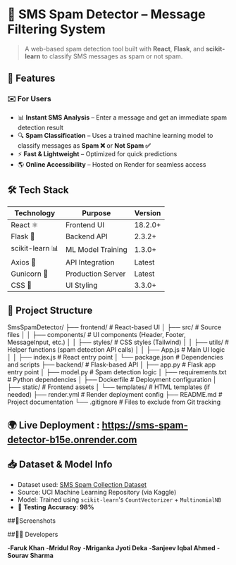 # 📢 SMS Spam Detector – Message Filtering System
> A web-based spam detection tool built with **React**, **Flask**, and **scikit-learn** to classify SMS messages as spam or not spam.

## 🚀 Features

### ✉️ For Users
- 📊 **Instant SMS Analysis** – Enter a message and get an immediate spam detection result  
- 🔍 **Spam Classification** – Uses a trained machine learning model to classify messages as **Spam ❌** or **Not Spam ✅**  
- ⚡ **Fast & Lightweight** – Optimized for quick predictions  
- 🌎 **Online Accessibility** – Hosted on Render for seamless access  

## 🛠️ Tech Stack

| Technology      | Purpose            | Version    |
|-----------------|--------------------|------------|
| React ⚛️        | Frontend UI        | 18.2.0+    |
| Flask 🐍        | Backend API        | 2.3.2+     |
| scikit-learn 📊 | ML Model Training  | 1.3.0+     |
| Axios 🔗        | API Integration    | Latest     |
| Gunicorn 🚀     | Production Server  | Latest     |
|  CSS 🎨         | UI Styling         | 3.3.0+     |

## 📂 Project Structure

SmsSpamDetector/
├── frontend/ # React-based UI
│ ├── src/ # Source files
│ │ ├── components/ # UI components (Header, Footer, MessageInput, etc.)
│ │ ├── styles/ # CSS styles (Tailwind)
│ │ ├── utils/ # Helper functions (spam detection API calls)
│ │ ├── App.js # Main UI logic
│ │ ├── index.js # React entry point
│ └── package.json # Dependencies and scripts
├── backend/ # Flask-based API
│ ├── app.py # Flask app entry point
│ ├── model.py # Spam detection logic
│ ├── requirements.txt # Python dependencies
│ ├── Dockerfile # Deployment configuration
│ ├── static/ # Frontend assets
│ └── templates/ # HTML templates (if needed)
├── render.yml # Render deployment config
├── README.md # Project documentation
└── .gitignore # Files to exclude from Git tracking


## 🌍 Live Deployment : https://sms-spam-detector-b15e.onrender.com

## 📥 Dataset & Model Info

- Dataset used: [SMS Spam Collection Dataset](https://www.kaggle.com/datasets/uciml/sms-spam-collection-dataset)
- Source: UCI Machine Learning Repository (via Kaggle)
- Model: Trained using `scikit-learn`'s `CountVectorizer` + `MultinomialNB`
- 🧪 **Testing Accuracy**: **98%**


##📱Screenshots




##👨‍💻 Developers

-**Faruk Khan**
-**Mridul Roy**
-**Mriganka Jyoti Deka**
-**Sanjeev Iqbal Ahmed**
-**Sourav Sharma**



